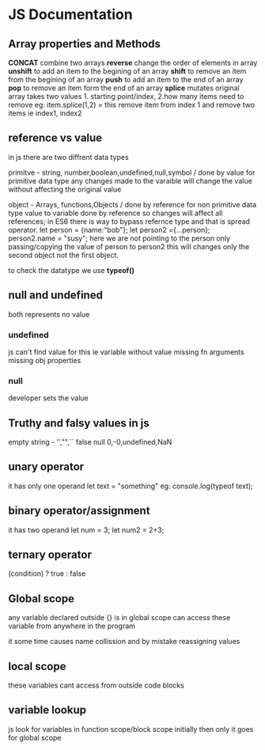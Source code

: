# JS Documentation

## Array properties and Methods

**CONCAT**
combine two arrays
**reverse**
change the order of elements in array
**unshift**
to add an item to the begining of an array
**shift**
to remove an item from the begining of an array
**push**
to add an item to the end of an array
**pop**
to remove an item form the end of an array
**splice**
mutates original array
takes two values 1. starting point/index, 2.how many items need to remove
eg: item.splice(1,2) = this remove item from index 1 and remove two items ie index1, index2

## reference vs value
in js there are two diffrent data types

primitve - string, number,boolean,undefined,null,symbol / done by value
for primitive data type any changes made to the varaible will change the value without affecting the original value

object - Arrays, functions,Objects / done by reference
for non primitive data type value to variable done by reference so changes will affect all references;
in ES6 there is way to bypass refernce type  and that is spread operator.
let person = {name:"bob"};
let person2 ={...person};
person2.name = "susy";
here we are not pointing to the person only passing/copying the value of person to person2
this will changes only the second object not the first object.

to check the datatype we use **typeof()**

## null and undefined
both represents no value

### undefined 
js can't find value for this
ie 
variable without value
missing fn arguments
missing obj properties

### null
developer sets the value

## Truthy and falsy values in js
empty string - '',"",``
false
null
0,-0,undefined,NaN

## unary operator
it has only one operand
let text = "something"
eg: console.log(typeof text);

## binary operator/assignment
it has two operand
 let num = 3;
 let num2 = 2+3;

## ternary operator
(condition) ?  true : false

## Global scope
any variable declared outside {} is in global scope
can access these variable from anywhere in the program

it some time causes name collission and by mistake reassigning values

## local scope
these variables cant access from outside code blocks

## variable lookup
js look for variables in function scope/block scope initially then only it goes for global scope


